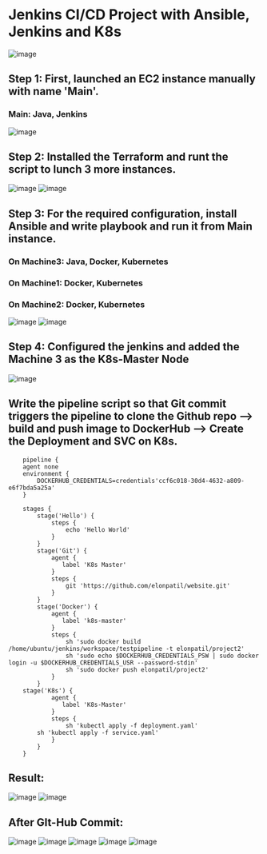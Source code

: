 # Jenkins CI/CD Project with Ansible, Jenkins and K8s
![image](https://github.com/elonpatil/website/assets/134854789/c054973b-6a0f-4cc4-b434-0370fb759801)

## Step 1: First, launched an EC2 instance manually with name 'Main'.
### Main: Java, Jenkins
![image](https://github.com/elonpatil/website/assets/134854789/880f752f-5b5e-4d8d-9dd1-63e3505afefa)

## Step 2: Installed the Terraform and runt the script to lunch 3 more instances.
![image](https://github.com/elonpatil/website/assets/134854789/4fcd47ac-3747-4bc8-a1de-1af5fe027052)
![image](https://github.com/elonpatil/website/assets/134854789/285643d1-b2d2-4db5-9815-69bae03d6281)

## Step 3: For the required configuration, install Ansible and write playbook and run it from Main instance.
### On Machine3: Java, Docker, Kubernetes
### On Machine1: Docker, Kubernetes
### On Machine2: Docker, Kubernetes
![image](https://github.com/elonpatil/website/assets/134854789/b181d8f8-2d39-449d-8a0a-875a76d5f33d)
![image](https://github.com/elonpatil/website/assets/134854789/f2721199-fdee-442d-97c3-148ac13dd26a)

## Step 4: Configured the jenkins and added the Machine 3 as the K8s-Master Node
![image](https://github.com/elonpatil/website/assets/134854789/acd17067-9be4-4bff-a498-b409472b6e8e)
##       Write the pipeline script so that Git commit triggers the pipeline to clone the Github repo --> build and push image to DockerHub --> Create the Deployment and SVC on K8s.  
```
    pipeline {
    agent none
    environment {
        DOCKERHUB_CREDENTIALS=credentials'ccf6c018-30d4-4632-a809-e6f7bda5a25a'
    }

    stages {
        stage('Hello') {
            steps {
                echo 'Hello World'
            }
        }
        stage('Git') {
            agent {
               label 'K8s Master'
            }
            steps {
                git 'https://github.com/elonpatil/website.git'
            }	
        }
        stage('Docker') {
            agent {
               label 'k8s-master'
            }
            steps {
                sh 'sudo docker build /home/ubuntu/jenkins/workspace/testpipeline -t elonpatil/project2'
                sh 'sudo echo $DOCKERHUB_CREDENTIALS_PSW | sudo docker login -u $DOCKERHUB_CREDENTIALS_USR --password-stdin'
                sh 'sudo docker push elonpatil/project2'
            }
        }
	stage('K8s') {
            agent {
               label 'K8s-Master'
            }
            steps {
                sh 'kubectl apply -f deployment.yaml'
		sh 'kubectl apply -f service.yaml'
            }
        }
    }
```
## Result: 
![image](https://github.com/elonpatil/website/assets/134854789/453950a3-abcf-4c75-9bef-f286cd56f9db)
![image](https://github.com/elonpatil/website/assets/134854789/ca4f8edc-0fad-4fb0-911f-7bcd310e8602)

## After GIt-Hub Commit: 
![image](https://github.com/elonpatil/website/assets/134854789/4ceaca19-3b26-4df5-b1b8-0f4614c1d66f)
![image](https://github.com/elonpatil/website/assets/134854789/00cf5000-4859-4c5f-9e02-3a7a73eda93b)
![image](https://github.com/elonpatil/website/assets/134854789/e73b8591-527a-4740-bbc0-00058f58cd02)
![image](https://github.com/elonpatil/website/assets/134854789/77887996-b09b-45b2-9210-e7e5a3d07612)
![image](https://github.com/elonpatil/website/assets/134854789/3f154f64-f6e0-4158-9477-6e18118a0691)
